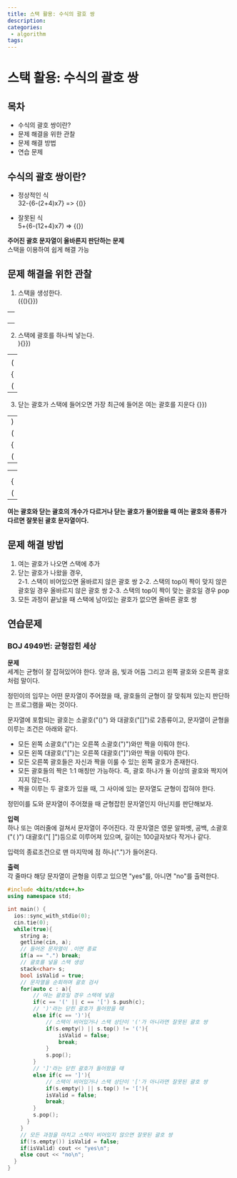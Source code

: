 ```yaml
---
title: 스택 활용: 수식의 괄호 쌍
description:
categories:
 - algorithm
tags:
---
```

# 스택 활용: 수식의 괄호 쌍
## 목차
- 수식의 괄호 쌍이란?
- 문제 해결을 위한 관찰
- 문제 해결 방법
- 연습 문제

## 수식의 괄호 쌍이란?
- 정상적인 식  
32-{6-(2+4)x7} => {()}

- 잘못된 식  
5+{6-(12+4}x7) => {(})

**주어진 괄호 문자열이 올바른지 판단하는 문제**  
스택을 이용하여 쉽게 해결 가능  


## 문제 해결을 위한 관찰
1. 스택을 생성한다.  
({(){}})

||
|-|
||
||
||
||

2. 스택에 괄호를 하나씩 넣는다.  
){}})

||
|-|
||
|(|
|{|
|(|

3. 닫는 괄호가 스택에 들어오면 가장 최근에 들어온 여는 괄호를 지운다
{}})

||
|-|
|)|
|(|
|{|
|(|

||
|-|
||
||
|{|
|(|

**여는 괄호와 닫는 괄호의 개수가 다르거나 닫는 괄호가 들어왔을 때 여는 괄호와 종류가 다르면 잘못된 괄호 문자열이다.**

## 문제 해결 방법
1. 여는 괄호가 나오면 스택에 추가
2. 닫는 괄호가 나왔을 경우,  
	2-1. 스택이 비어있으면 올바르지 않은 괄호 쌍
	2-2. 스택의 top이 짝이 맞지 않은 괄호일 경우 올바르지 않은 괄호 쌍
	2-3. 스택의 top이 짝이 맞는 괄호일 경우 pop
3. 모든 과정이 끝났을 때 스택에 남아있는 괄호가 없으면 올바른 괄호 쌍

## 연습문제
### BOJ 4949번: 균형잡힌 세상
**문제**  
세계는 균형이 잘 잡혀있어야 한다. 양과 음, 빛과 어둠 그리고 왼쪽 괄호와 오른쪽 괄호처럼 말이다.

정민이의 임무는 어떤 문자열이 주어졌을 때, 괄호들의 균형이 잘 맞춰져 있는지 판단하는 프로그램을 짜는 것이다.

문자열에 포함되는 괄호는 소괄호("()") 와 대괄호("[]")로 2종류이고, 문자열이 균형을 이루는 조건은 아래와 같다.

- 모든 왼쪽 소괄호("(")는 오른쪽 소괄호(")")와만 짝을 이뤄야 한다.
- 모든 왼쪽 대괄호("[")는 오른쪽 대괄호("]")와만 짝을 이뤄야 한다.
- 모든 오른쪽 괄호들은 자신과 짝을 이룰 수 있는 왼쪽 괄호가 존재한다.
- 모든 괄호들의 짝은 1:1 매칭만 가능하다. 즉, 괄호 하나가 둘 이상의 괄호와 짝지어지지 않는다.
- 짝을 이루는 두 괄호가 있을 때, 그 사이에 있는 문자열도 균형이 잡혀야 한다.  

정민이를 도와 문자열이 주어졌을 때 균형잡힌 문자열인지 아닌지를 판단해보자.

**입력**  
하나 또는 여러줄에 걸쳐서 문자열이 주어진다. 각 문자열은 영문 알파벳, 공백, 소괄호("( )") 대괄호("[ ]")등으로 이루어져 있으며, 길이는 100글자보다 작거나 같다.

입력의 종료조건으로 맨 마지막에 점 하나(".")가 들어온다.  

**출력**  
각 줄마다 해당 문자열이 균형을 이루고 있으면 "yes"를, 아니면 "no"를 출력한다.

```cpp
#include <bits/stdc++.h>
using namespace std;

int main() {
  ios::sync_with_stdio(0);
  cin.tie(0);
  while(true){
    string a;
    getline(cin, a);
	// 들어온 문자열이 .이면 종료
    if(a == ".") break;
	// 괄호를 넣을 스택 생성
    stack<char> s;
    bool isValid = true;
	// 문자열을 순회하며 괄호 검사
    for(auto c : a){
		// 여는 괄호일 경우 스택에 넣음
      	if(c == '(' || c == '[') s.push(c);
		// ')'라는 닫힌 괄호가 들어왔을 때
      	else if(c == ')'){
			// 스택이 비어있거나 스택 상단이 '('가 아니라면 잘못된 괄호 쌍
        	if(s.empty() || s.top() != '('){
          		isValid = false;
          		break;
        	}
        	s.pop();
      	}
		// ']'라는 닫힌 괄호가 들어왔을 때
      	else if(c == ']'){
			// 스택이 비어있거나 스택 상단이 '['가 아니라면 잘못된 괄호 쌍
      		if(s.empty() || s.top() != '['){
          	isValid = false;
          	break;
        }
        s.pop();
      }
    }
	// 모든 과정을 마치고 스택이 비어있지 않으면 잘못된 괄호 쌍
    if(!s.empty()) isValid = false;
    if(isValid) cout << "yes\n";
    else cout << "no\n";
  }
}
```